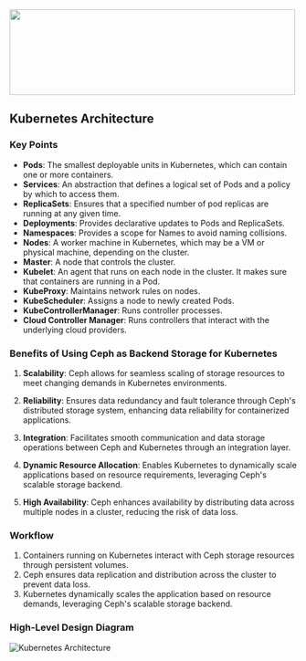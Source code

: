 <img src="https://kubernetes.io/images/kubernetes-horizontal-color.png" width="500" height="150">

## Kubernetes Architecture

### Key Points
- **Pods**: The smallest deployable units in Kubernetes, which can contain one or more containers.
- **Services**: An abstraction that defines a logical set of Pods and a policy by which to access them.
- **ReplicaSets**: Ensures that a specified number of pod replicas are running at any given time.
- **Deployments**: Provides declarative updates to Pods and ReplicaSets.
- **Namespaces**: Provides a scope for Names to avoid naming collisions.
- **Nodes**: A worker machine in Kubernetes, which may be a VM or physical machine, depending on the cluster.
- **Master**: A node that controls the cluster.
- **Kubelet**: An agent that runs on each node in the cluster. It makes sure that containers are running in a Pod.
- **KubeProxy**: Maintains network rules on nodes.
- **KubeScheduler**: Assigns a node to newly created Pods.
- **KubeControllerManager**: Runs controller processes.
- **Cloud Controller Manager**: Runs controllers that interact with the underlying cloud providers.

### Benefits of Using Ceph as Backend Storage for Kubernetes

1. **Scalability**: Ceph allows for seamless scaling of storage resources to meet changing demands in Kubernetes environments.
   
2. **Reliability**: Ensures data redundancy and fault tolerance through Ceph's distributed storage system, enhancing data reliability for containerized applications.
   
3. **Integration**: Facilitates smooth communication and data storage operations between Ceph and Kubernetes through an integration layer.
   
4. **Dynamic Resource Allocation**: Enables Kubernetes to dynamically scale applications based on resource requirements, leveraging Ceph's scalable storage backend.
   
5. **High Availability**: Ceph enhances availability by distributing data across multiple nodes in a cluster, reducing the risk of data loss.

### Workflow
1. Containers running on Kubernetes interact with Ceph storage resources through persistent volumes.
2. Ceph ensures data replication and distribution across the cluster to prevent data loss.
3. Kubernetes dynamically scales the application based on resource demands, leveraging Ceph's scalable storage backend.

### High-Level Design Diagram
![Kubernetes Architecture](https://www.opsramp.com/wp-content/uploads/2022/07/Kubernetes-Architecture-1536x972.png)

